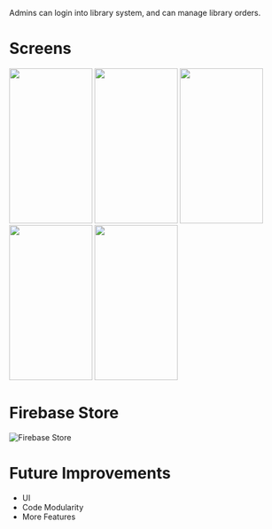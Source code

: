 Admins can login into library system, and can manage library orders.


# Screens

<img src="https://github.com/ayushjaiz/flutter_crud/assets/95857027/ff161acf-4a71-4ffb-8d96-b8e5fdf47634" width="150" height="280">
<img src="https://github.com/ayushjaiz/flutter_crud/assets/95857027/75cf90c2-e78f-4041-bd40-f7dbc2755892" width="150" height="280">
<img src="https://github.com/ayushjaiz/flutter_crud/assets/95857027/8566db59-4432-4ac6-bcd0-e74d70e51006" width="150" height="280">
<img src="https://github.com/ayushjaiz/flutter_crud/assets/95857027/e33262b1-6f43-4402-b5f4-663a93f77356" width="150" height="280">
<img src="https://github.com/ayushjaiz/flutter_crud/assets/95857027/6c7f5453-3111-4d83-b0c1-f027280126b4" width="150" height="280">


# Firebase Store

![Firebase Store](https://github.com/ayushjaiz/flutter_crud/assets/95857027/f68c0be7-83fd-4828-9322-1bf1ed04cfc1)


# Future Improvements

- UI
- Code Modularity
- More Features
